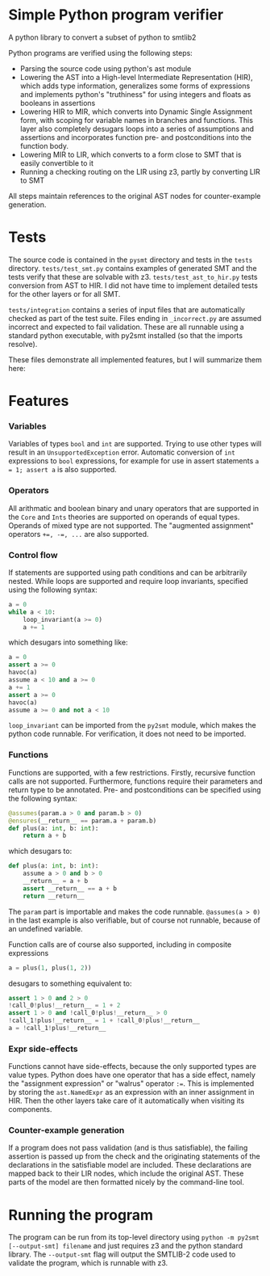 # Simple Python program verifier

A python library to convert a subset of python to smtlib2

Python programs are verified using the following steps:

- Parsing the source code using python's ast module
- Lowering the AST into a High-level Intermediate Representation (HIR), which adds 
    type information, generalizes some forms of expressions and implements python's "truthiness" for using integers
    and floats as booleans in assertions
- Lowering HIR to MIR, which converts into Dynamic Single Assignment form,
    with scoping for variable names in branches and functions. This layer
    also completely desugars loops into a series of assumptions and assertions 
    and incorporates function pre- and postconditions into the function body.
- Lowering MIR to LIR, which converts to a form close to SMT that is easily convertible to it
- Running a checking routing on the LIR using z3, partly by converting LIR to SMT

All steps maintain references to the original AST nodes for counter-example generation.

# Tests
The source code is contained in the `pysmt` directory and tests in the `tests` directory.
`tests/test_smt.py` contains examples of generated SMT and the tests verify that these
are solvable with z3. `tests/test_ast_to_hir.py` tests conversion from AST to HIR.
I did not have time to implement detailed tests for the other layers or for all SMT.

`tests/integration` contains a series of input files that are automatically checked as part of the test suite.
Files ending in `_incorrect.py` are assumed incorrect and expected to fail validation.
These are all runnable using a standard python executable, with py2smt installed (so that the imports resolve).

These files demonstrate all implemented features, but I will summarize them here:

# Features

### Variables
Variables of types `bool` and `int` are supported. Trying to use other types will result in an `UnsupportedException` error.
Automatic conversion of `int` expressions to `bool` expressions, for example for use in assert statements `a = 1; assert a` is also supported.

### Operators
All arithmatic and boolean binary and unary operators that are supported in the `Core` and `Ints` theories are supported on operands of equal types.
Operands of mixed type are not supported.
The "augmented assignment" operators `+=, -=, ...` are also supported.

### Control flow
If statements are supported using path conditions and can be arbitrarily nested. While loops are supported and require loop invariants, specified using the following syntax:

```python
a = 0
while a < 10:
    loop_invariant(a >= 0)
    a += 1
```

which desugars into something like:

```python
a = 0
assert a >= 0
havoc(a)
assume a < 10 and a >= 0
a += 1
assert a >= 0
havoc(a)
assume a >= 0 and not a < 10
```

`loop_invariant` can be imported from the `py2smt` module, which makes the python code runnable. For verification, it does not need to be imported.

### Functions
Functions are supported, with a few restrictions. Firstly, recursive function calls are not supported.
Furthermore, functions require their parameters and return type to be annotated. Pre- and postconditions can be specified using the following syntax:

```python
@assumes(param.a > 0 and param.b > 0)
@ensures(__return__ == param.a + param.b)
def plus(a: int, b: int):
    return a + b
```
which desugars to:

```python
def plus(a: int, b: int):
    assume a > 0 and b > 0
    __return__ = a + b
    assert __return__ == a + b
    return __return__
```

The `param` part is importable and makes the code runnable. `@assumes(a > 0)` in the last example is also 
verifiable, but of course not runnable, because of an undefined variable.

Function calls are of course also supported, including in composite expressions

```python
a = plus(1, plus(1, 2))
```

desugars to something equivalent to:

```python
assert 1 > 0 and 2 > 0
!call_0!plus!__return__ = 1 + 2
assert 1 > 0 and !call_0!plus!__return__ > 0
!call_1!plus!__return__ = 1 + !call_0!plus!__return__
a = !call_1!plus!__return__
```

### Expr side-effects
Functions cannot have side-effects, because the only supported types are value types. Python
does have one operator that has a side effect, namely the "assignment expression" or "walrus" operator `:=`.
This is implemented by storing the `ast.NamedExpr` as an expression with an inner assignment in HIR. Then the other layers take
care of it automatically when visiting its components.

### Counter-example generation
If a program does not pass validation (and is thus satisfiable), the failing assertion is passed up from the check and the originating
statements of the declarations in the satisfiable model are included. These declarations are mapped back to their LIR nodes, which include the
original AST. These parts of the model are then formatted nicely by the command-line tool.

# Running the program
The program can be run from its top-level directory using `python -m py2smt [--output-smt] filename` and just requires z3 and the python standard library.
The `--output-smt` flag will output the SMTLIB-2 code used to validate the program, which is runnable with z3.
